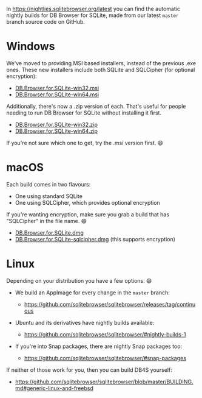 In https://nightlies.sqlitebrowser.org/latest you can find the automatic nightly builds for DB Browser for SQLite, made
from our latest `master` branch source code on GitHub.

Windows
=======

We've moved to providing MSI based installers, instead of the previous
.exe ones.  These new installers include both SQLite and SQLCipher (for
optional encryption):

  * [DB.Browser.for.SQLite-win32.msi](https://nightlies.sqlitebrowser.org/latest/DB.Browser.for.SQLite-win32.msi)
  * [DB.Browser.for.SQLite-win64.msi](https://nightlies.sqlitebrowser.org/latest/DB.Browser.for.SQLite-win64.msi)

Additionally, there's now a .zip version of each. That's useful for
people needing to run DB Browser for SQLite without installing it first.

  * [DB.Browser.for.SQLite-win32.zip](https://nightlies.sqlitebrowser.org/latest/DB.Browser.for.SQLite-win32.zip)
  * [DB.Browser.for.SQLite-win64.zip](https://nightlies.sqlitebrowser.org/latest/DB.Browser.for.SQLite-win64.zip)

If you're not sure which one to get, try the .msi version first. :smile:


macOS
=====

Each build comes in two flavours:

  * One using standard SQLite
  * One using SQLCipher, which provides optional encryption

If you're wanting encryption, make sure you grab a build that has
"SQLCipher" in the file name. :smile:

  * [DB.Browser.for.SQLite.dmg](https://nightlies.sqlitebrowser.org/latest/DB.Browser.for.SQLite.dmg)    
  * [DB.Browser.for.SQLite-sqlcipher.dmg](https://nightlies.sqlitebrowser.org/latest/DB.Browser.for.SQLite-sqlcipher.dmg) (this supports encryption)


Linux
=====

Depending on your distribution you have a few options. :smile:

* We build an AppImage for every change in the `master` branch:
  * https://github.com/sqlitebrowser/sqlitebrowser/releases/tag/continuous

* Ubuntu and its derivatives have nightly builds available:

  * https://github.com/sqlitebrowser/sqlitebrowser/#nightly-builds-1

* If you're into Snap packages, there are nightly Snap packages too:

  * https://github.com/sqlitebrowser/sqlitebrowser/#snap-packages

If neither of those work for you, then you can build DB4S yourself:

  * https://github.com/sqlitebrowser/sqlitebrowser/blob/master/BUILDING.md#generic-linux-and-freebsd
